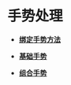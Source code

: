# 手势处理<a name="ZH-CN_TOPIC_0000001192595144"></a>

-   **[绑定手势方法](ts-gesture-settings.md)**  

-   **[基础手势](ts-basic-gestures.md)**  

-   **[组合手势](ts-combined-gestures.md)**  


